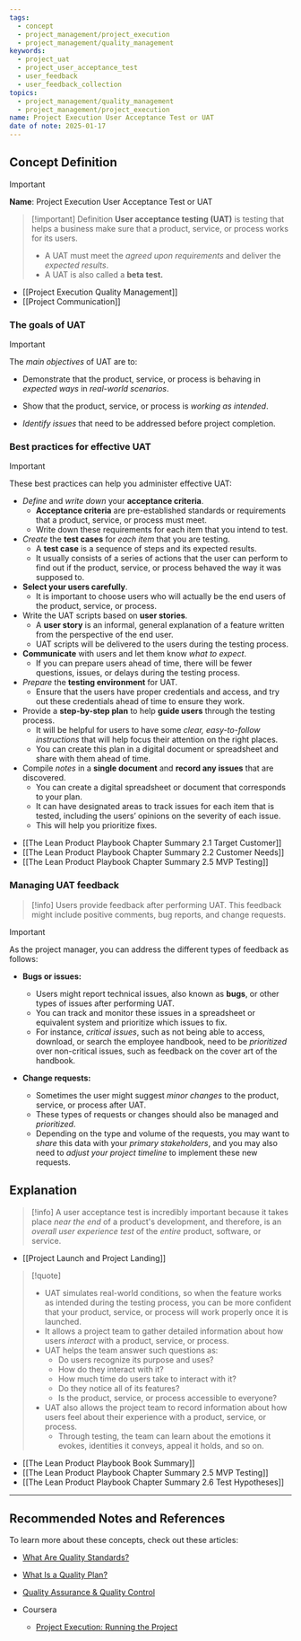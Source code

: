 ```yaml
---
tags:
  - concept
  - project_management/project_execution
  - project_management/quality_management
keywords:
  - project_uat
  - project_user_acceptance_test
  - user_feedback
  - user_feedback_collection
topics:
  - project_management/quality_management
  - project_management/project_execution
name: Project Execution User Acceptance Test or UAT
date of note: 2025-01-17
---
```


## Concept Definition

>[!important]
>**Name**: Project Execution User Acceptance Test or UAT

>[!important] Definition
>**User acceptance testing (UAT)** is testing that helps a business make sure that a product, service, or process works for its users.
>- A UAT must meet the *agreed upon requirements* and deliver the *expected results*.
>- A UAT is also called a **beta test.**

- [[Project Execution Quality Management]]
- [[Project Communication]]

### The goals of UAT

>[!important]
>The *main objectives* of UAT are to:
> 
> - Demonstrate that the product, service, or process is behaving in *expected ways* in *real-world scenarios*. 
>     
> - Show that the product, service, or process is *working as intended*.
>     
> - *Identify issues* that need to be addressed before project completion.

### Best practices for effective UAT

>[!important]
>These best practices can help you administer effective UAT:
>- *Define* and *write down* your **acceptance criteria**.
>	- **Acceptance criteria** are pre-established standards or requirements that a product, service, or process must meet. 
>	- Write down these requirements for each item that you intend to test.
>- *Create* the **test cases** for *each item* that you are testing.
>	- A **test case** is a sequence of steps and its expected results. 
>	- It usually consists of a series of actions that the user can perform to find out if the product, service, or process behaved the way it was supposed to.
>- **Select your users carefully**.
>	- It is important to choose users who will actually be the end users of the product, service, or process.
>- Write the UAT scripts based on **user stories**.
>	- A **user story** is an informal, general explanation of a feature written from the perspective of the end user.
>	- UAT scripts will be delivered to the users during the testing process.
>- **Communicate** with users and let them know *what to expect*.
>	- If you can prepare users ahead of time, there will be fewer questions, issues, or delays during the testing process.
>- *Prepare* the **testing environment** for UAT.
>	- Ensure that the users have proper credentials and access, and try out these credentials ahead of time to ensure they work.
>- Provide a **step-by-step plan** to help **guide users** through the testing process.
>	- It will be helpful for users to have some *clear, easy-to-follow instructions* that will help focus their attention on the right places. 
>	- You can create this plan in a digital document or spreadsheet and share with them ahead of time.
>- Compile *notes* in a **single document** and **record any issues** that are discovered.
>	- You can create a digital spreadsheet or document that corresponds to your plan. 
>	- It can have designated areas to track issues for each item that is tested, including the users’ opinions on the severity of each issue. 
>	- This will help you prioritize fixes.

- [[The Lean Product Playbook Chapter Summary 2.1 Target Customer]]
- [[The Lean Product Playbook Chapter Summary 2.2 Customer Needs]]
- [[The Lean Product Playbook Chapter Summary 2.5 MVP Testing]]

### Managing UAT feedback

>[!info]
>Users provide feedback after performing UAT. This feedback might include positive comments, bug reports, and change requests. 

>[!important]
>As the project manager, you can address the different types of feedback as follows:
> 
> - **Bugs or issues:** 
> 	- Users might report technical issues, also known as **bugs**, or other types of issues after performing UAT. 
> 	- You can track and monitor these issues in a spreadsheet or equivalent system and prioritize which issues to fix. 
> 	- For instance, *critical issues*, such as not being able to access, download, or search the employee handbook, need to be *prioritized* over non-critical issues, such as feedback on the cover art of the handbook. 
>     
> - **Change requests:** 
> 	- Sometimes the user might suggest *minor changes* to the product, service, or process after UAT. 
> 	- These types of requests or changes should also be managed and *prioritized*. 
> 	- Depending on the type and volume of the requests, you may want to *share* this data with your *primary stakeholders*, and you may also need to *adjust your project timeline* to implement these new requests.



## Explanation

>[!info]
>A user acceptance test is incredibly important because it takes place *near the end* of a product's development, and therefore, is an *overall user experience test* of the *entire* product, software, or service.

- [[Project Launch and Project Landing]]

>[!quote]
>- UAT simulates real-world conditions, so when the feature works as intended during the testing process, you can be more confident that your product, service, or process will work properly once it is launched. 
>- It allows a project team to gather detailed information about how users *interact* with a product, service, or process. 
>- UAT helps the team answer such questions as: 
>	- Do users recognize its purpose and uses? 
>	- How do they interact with it? 
>	- How much time do users take to interact with it? 
>	- Do they notice all of its features? 
>	- Is the product, service, or process accessible to everyone? 
>- UAT also allows the project team to record information about how users feel about their experience with a product, service, or process. 
>	- Through testing, the team can learn about the emotions it evokes, identities it conveys, appeal it holds, and so on.


- [[The Lean Product Playbook Book Summary]]
- [[The Lean Product Playbook Chapter Summary 2.5 MVP Testing]]
- [[The Lean Product Playbook Chapter Summary 2.6 Test Hypotheses]]


-----------
##  Recommended Notes and References

To learn more about these concepts, check out these articles: 

- [What Are Quality Standards?](https://asq.org/quality-resources/learn-about-standards)
- [What Is a Quality Plan?](https://asq.org/quality-resources/quality-plans)
- [Quality Assurance & Quality Control](https://asq.org/quality-resources/quality-assurance-vs-control)


- Coursera
	- [Project Execution: Running the Project](https://www.coursera.org/learn/project-execution-google/home/welcome)